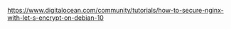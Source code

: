 https://www.digitalocean.com/community/tutorials/how-to-secure-nginx-with-let-s-encrypt-on-debian-10
